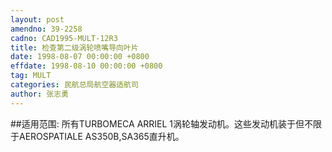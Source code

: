 ```yaml
---
layout: post
amendno: 39-2258
cadno: CAD1995-MULT-12R3
title: 检查第二级涡轮喷嘴导向叶片
date: 1998-08-07 00:00:00 +0800
effdate: 1998-08-10 00:00:00 +0800
tag: MULT
categories: 民航总局航空器适航司
author: 张志勇
---
```


##适用范围:
所有TURBOMECA ARRIEL 1涡轮轴发动机。这些发动机装于但不限于AEROSPATIALE AS350B,SA365直升机。

